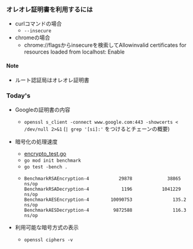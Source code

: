 ### オレオレ証明書を利用するには
- curlコマンドの場合
  - `--insecure`
- chromeの場合
  - chrome://flagsからinsecureを検索してAllowinvalid certificates for resources loaded from localhost: Enable
#### Note
- ルート認証局はオレオレ証明書

### Today's
- Googleの証明書の内容
  - `openssl s_client -connect www.google.com:443 -showcerts < /dev/null 2>&1` (`| grep '[si]:'` をつけるとチェーンの概要)
- 暗号化の処理速度
  - [encrypto_test.go](./encrypto_test.go)
  - `go mod init benchmark`
  - `go test -bench .`
  - ```
    BenchmarkRSAEncryption-4           29878             38865 ns/op
    BenchmarkRSADecryption-4            1196           1041229 ns/op
    BenchmarkAESEncryption-4        10090753               135.2 ns/op
    BenchmarkAESDecryption-4         9872588               116.3 ns/op
    ```

- 利用可能な暗号方式の表示
  - `openssl ciphers -v`